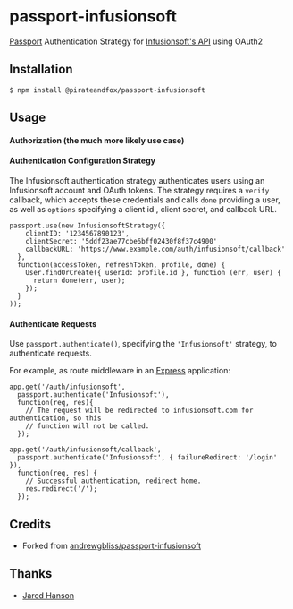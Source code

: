 passport-infusionsoft
==============

[Passport](https://github.com/jaredhanson/passport) Authentication Strategy for [Infusionsoft's API](https://developer.infusionsoft.com/) using OAuth2



## Installation

    $ npm install @pirateandfox/passport-infusionsoft

## Usage

#### Authorization (the much more likely use case)


#### Authentication Configuration Strategy

The Infusionsoft authentication strategy authenticates users using an Infusionsoft account and
OAuth tokens.  The strategy requires a `verify` callback, which accepts these
credentials and calls `done` providing a user, as well as `options` specifying a
client id , client secret, and callback URL.

    passport.use(new InfusionsoftStrategy({
        clientID: '1234567890123',
        clientSecret: '5ddf23ae77cbe6bff02430f8f37c4900'
        callbackURL: 'https://www.example.com/auth/infusionsoft/callback'
      },
      function(accessToken, refreshToken, profile, done) {
        User.findOrCreate({ userId: profile.id }, function (err, user) {
          return done(err, user);
        });
      }
    ));


#### Authenticate Requests

Use `passport.authenticate()`, specifying the `'Infusionsoft'` strategy, to
authenticate requests.

For example, as route middleware in an [Express](http://expressjs.com/)
application:

    app.get('/auth/infusionsoft',
      passport.authenticate('Infusionsoft'),
      function(req, res){
        // The request will be redirected to infusionsoft.com for authentication, so this
        // function will not be called.
      });

    app.get('/auth/infusionsoft/callback',
      passport.authenticate('Infusionsoft', { failureRedirect: '/login' }),
      function(req, res) {
        // Successful authentication, redirect home.
        res.redirect('/');
      });

## Credits
  - Forked from [andrewgbliss/passport-infusionsoft](https://github.com/andrewgbliss/passport-infusionsoft)

## Thanks
  - [Jared Hanson](https://github.com/jaredhanson)
